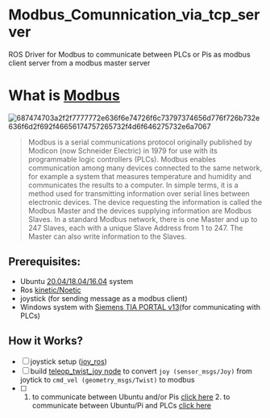 # Modbus_Comunnication_via_tcp_server

ROS Driver for Modbus to communicate between PLCs or Pis as modbus client server from a modbus master server  

# What is [Modbus](https://en.wikipedia.org/wiki/Modbus)

![687474703a2f2f7777772e636f6e74726f6c73797374656d776f726b732e636f6d2f692f46656174757265732f4d6f646275732e6a7067](https://user-images.githubusercontent.com/65698541/177214230-68b467df-2686-4163-9c25-73ae6d04ac7e.jpg)

> Modbus is a serial communications protocol originally published by Modicon (now Schneider Electric) in 1979
for use with its programmable logic controllers (PLCs). Modbus enables communication among many devices connected
to the same network, for example a system that measures temperature and humidity and communicates the results to
a computer. In simple terms, it is a method used for transmitting information over serial lines between electronic
devices. The device requesting the information is called the Modbus Master and the devices supplying information
are Modbus Slaves. In a standard Modbus network, there is one Master and up to 247 Slaves, each with a unique Slave
Address from 1 to 247. The Master can also write information to the Slaves.

## Prerequisites:

- Ubuntu [20.04/18.04/16.04](https://releases.ubuntu.com/) system 
- Ros [kinetic/Noetic](http://wiki.ros.org/ROS/Installation)
- joystick (for sending message as a modbus client)
- Windows system with [Siemens TIA PORTAL v13](https://support.industry.siemens.com/cs/document/78793685/simatic-step-7-(tia-portal)-v13-trial-download?dti=0&lc=de-WW)(for communicating with PLCs)

## How it Works?

- [ ] joystick setup ([joy_ros](http://wiki.ros.org/joy/Tutorials/ConfiguringALinuxJoystick))
- [ ] build [teleop_twist_joy node](https://github.com/Mdmorshadurrahman/Modbus_tcp/tree/main/teleop_twist_joy) to convert `joy (sensor_msgs/Joy)` from joytick to `cmd_vel (geometry_msgs/Twist)` to modbus
- [ ] 1. to communicate between Ubuntu and/or Pis [click here](https://github.com/Mdmorshadurrahman/Modbus_tcp/tree/main/modbus/modbus)
      2. to communicate between Ubuntu/Pi and PLCs [click here](https://github.com/Mdmorshadurrahman/Modbus_tcp/tree/main/modbus/modbus_plc_siemens) 


